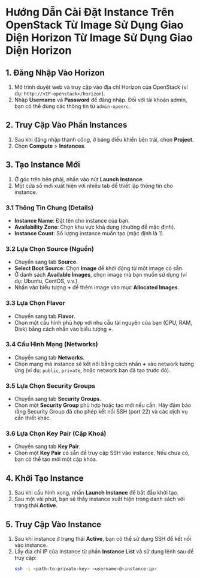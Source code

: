 # Hướng Dẫn Cài Đặt Instance Trên OpenStack Từ Image Sử Dụng Giao Diện Horizon Từ Image Sử Dụng Giao Diện Horizon

## 1. Đăng Nhập Vào Horizon

1. Mở trình duyệt web và truy cập vào địa chỉ Horizon của OpenStack (ví dụ: `http://<IP-openstack>/horizon`).
2. Nhập **Username** và **Password** để đăng nhập. Đối với tài khoản admin, bạn có thể dùng các thông tin từ `admin-openrc`.

## 2. Truy Cập Vào Phần Instances

1. Sau khi đăng nhập thành công, ở bảng điều khiển bên trái, chọn **Project**.
2. Chọn **Compute** > **Instances**.

## 3. Tạo Instance Mới

1. Ở góc trên bên phải, nhấn vào nút **Launch Instance**.
2. Một cửa sổ mới xuất hiện với nhiều tab để thiết lập thông tin cho instance.

### 3.1 Thông Tin Chung (Details)
- **Instance Name**: Đặt tên cho instance của bạn.
- **Availability Zone**: Chọn khu vực khả dụng (thường để mặc định).
- **Instance Count**: Số lượng instance muốn tạo (mặc định là 1).

### 3.2 Lựa Chọn Source (Nguồn)
- Chuyển sang tab **Source**.
- **Select Boot Source**: Chọn **Image** để khởi động từ một image có sẵn.
- Ở danh sách **Available Images**, chọn image mà bạn muốn sử dụng (ví dụ: Ubuntu, CentOS, v.v.).
- Nhấn vào biểu tượng **+** để thêm image vào mục **Allocated Images**.

### 3.3 Lựa Chọn Flavor
- Chuyển sang tab **Flavor**.
- Chọn một cấu hình phù hợp với nhu cầu tài nguyên của bạn (CPU, RAM, Disk) bằng cách nhấn vào biểu tượng **+**.

### 3.4 Cấu Hình Mạng (Networks)
- Chuyển sang tab **Networks**.
- Chọn mạng mà instance sẽ kết nối bằng cách nhấn **+** vào network tương ứng (ví dụ: `public`, `private`, hoặc network bạn đã tạo trước đó).

### 3.5 Lựa Chọn Security Groups
- Chuyển sang tab **Security Groups**.
- Chọn một **Security Group** phù hợp hoặc tạo mới nếu cần. Hãy đảm bảo rằng Security Group đã cho phép kết nối SSH (port 22) và các dịch vụ cần thiết khác.

### 3.6 Lựa Chọn Key Pair (Cặp Khoá)
- Chuyển sang tab **Key Pair**.
- Chọn một **Key Pair** có sẵn để truy cập SSH vào instance. Nếu chưa có, bạn có thể tạo mới một cặp khóa.

## 4. Khởi Tạo Instance
1. Sau khi cấu hình xong, nhấn **Launch Instance** để bắt đầu khởi tạo.
2. Sau một vài phút, bạn sẽ thấy instance xuất hiện trong danh sách với trạng thái **Active**.

## 5. Truy Cập Vào Instance

1. Sau khi instance ở trạng thái **Active**, bạn có thể sử dụng SSH để kết nối vào instance.
2. Lấy địa chỉ IP của instance từ phần **Instance List** và sử dụng lệnh sau để truy cập:
   ```bash
   ssh -i <path-to-private-key> <username>@<instance-ip>

